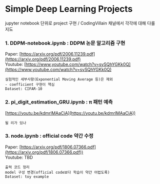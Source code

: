 # Simple Deep Learning Projects
jupyter notebook 단위로 project 구현 / CodingVillain 채널에서 각각에 대해 다룰지도
 
 
### 1. DDPM-notebook.ipynb : DDPM 논문 알고리즘 구현
Paper: [https://arxiv.org/pdf/2006.11239.pdf](https://arxiv.org/pdf/2006.11239.pdf)<br />
Youtube: [https://www.youtube.com/watch?v=svSQhYGKk0Q](https://www.youtube.com/watch?v=svSQhYGKk0Q)
    
    실험적인 세부사항(Exponential Moving Average 등)은 제외
    - coefficient 구현이 핵심 
    Dataset: CIFAR-10

### 2. pi_digit_estimation_GRU.ipynb : π 패턴 예측
[https://youtu.be/kdmrlMAaCiA](https://youtu.be/kdmrlMAaCiA))

    될 리가 있나

### 3. node.ipynb : official code 약간 수정
Paper: [https://arxiv.org/pdf/1806.07366.pdf](https://arxiv.org/pdf/1806.07366.pdf))<br />
Youtube: TBD

    출력 코드 정리
    model 구성 변경(official code보다 학습이 약간 어렵도록)
    Dataset: toy example
